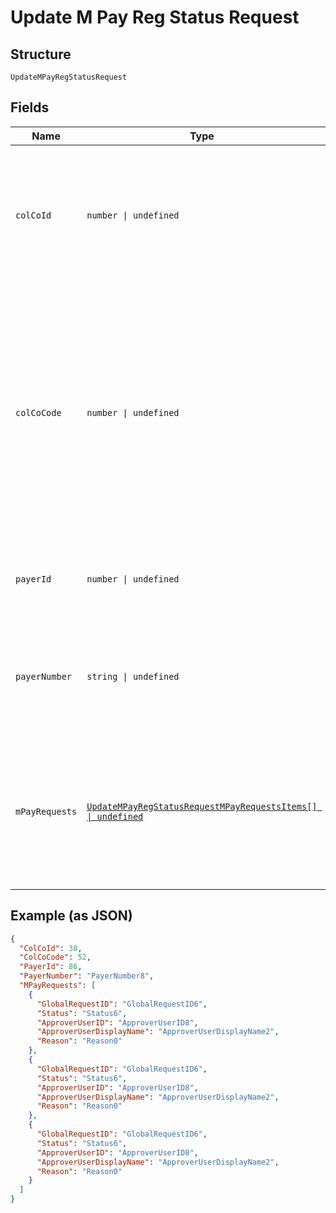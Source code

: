 
# Update M Pay Reg Status Request

## Structure

`UpdateMPayRegStatusRequest`

## Fields

| Name | Type | Tags | Description |
|  --- | --- | --- | --- |
| `colCoId` | `number \| undefined` | Optional | Collecting Company Id  of the selected payer.<br>Optional if ColCoCode is passed else Mandatory.<br>Example:<br>1-Philippines<br>5-UK |
| `colCoCode` | `number \| undefined` | Optional | Collecting Company Code (Shell Code) of the selected payer.<br>Mandatory for serviced OUs such as Romania, Latvia, Lithuania, Estonia, Ukraine etc. It is optional for other countries if ColCoID is provided.<br>Example:<br>86-Philippines<br>5-UK |
| `payerId` | `number \| undefined` | Optional | Payer Id  of the selected payer.<br>Optional if PayerNumber is passed else Mandatory |
| `payerNumber` | `string \| undefined` | Optional | Payer Number (Ex: GB000000123) of the selected payer.<br>Optional if PayerId is passed else Mandatory |
| `mPayRequests` | [`UpdateMPayRegStatusRequestMPayRequestsItems[] \| undefined`](../../doc/models/update-m-pay-reg-status-request-m-pay-requests-items.md) | Optional | List of MPay Request to be updated for Fleet Manager approval status.<br>Mandatory<br>Maximum number of requests that can be submitted are 50 |

## Example (as JSON)

```json
{
  "ColCoId": 38,
  "ColCoCode": 52,
  "PayerId": 86,
  "PayerNumber": "PayerNumber8",
  "MPayRequests": [
    {
      "GlobalRequestID": "GlobalRequestID6",
      "Status": "Status6",
      "ApproverUserID": "ApproverUserID8",
      "ApproverUserDisplayName": "ApproverUserDisplayName2",
      "Reason": "Reason0"
    },
    {
      "GlobalRequestID": "GlobalRequestID6",
      "Status": "Status6",
      "ApproverUserID": "ApproverUserID8",
      "ApproverUserDisplayName": "ApproverUserDisplayName2",
      "Reason": "Reason0"
    },
    {
      "GlobalRequestID": "GlobalRequestID6",
      "Status": "Status6",
      "ApproverUserID": "ApproverUserID8",
      "ApproverUserDisplayName": "ApproverUserDisplayName2",
      "Reason": "Reason0"
    }
  ]
}
```

